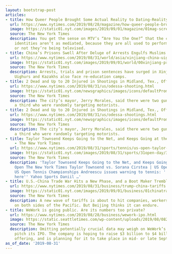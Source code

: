 ```yaml
---
layout: bootstrap-post
articles:
- title: How Queer People Brought Some Actual Reality to Dating-Reality TV
  url: https://www.nytimes.com/2019/08/28/magazine/how-queer-people-brought-some-actual-reality-to-dating-reality-tv.html
  image: https://static01.nyt.com/images/2019/09/01/magazine/01mag-screenland-1/01mag-screenland-1-facebookJumbo.jpg
  source: The New York Times
  description: You get the sense on MTV’s “Are You the One?” that the contestants’
    identities aren’t as mediated, because they are all used to performing, whether
    or not they’re being televised.
- title: China’s Prisons Swell After Deluge of Arrests Engulfs Muslims
  url: https://www.nytimes.com/2019/08/31/world/asia/xinjiang-china-uighurs-prisons.html
  image: https://static01.nyt.com/images/2019/09/01/world/00xinjiang-prisons-3/00xinjiang-prisons-3-facebookJumbo.jpg
  source: The New York Times
  description: Arrests, trials and prison sentences have surged in Xinjiang, where
    Uighurs and Kazakhs also face re-education camps.
- title: 2 Dead and Up to 20 Injured in Shootings in Midland, Tex., Officials Say
  url: https://www.nytimes.com/2019/08/31/us/odessa-shooting.html
  image: https://static01.nyt.com/newsgraphics/images/icons/defaultPromoCrop.png
  source: The New York Times
  description: The city’s mayor, Jerry Morales, said there were two gunmen and possibly
    a third who were randomly targeting motorists.
- title: 2 Dead and Up to 20 Injured in Shootings in Midland, Tex., Officials Say
  url: https://www.nytimes.com/2019/08/31/us/odessa-shootings.html
  image: https://static01.nyt.com/newsgraphics/images/icons/defaultPromoCrop.png
  source: The New York Times
  description: The city’s mayor, Jerry Morales, said there were two gunmen and possibly
    a third who were randomly targeting motorists.
- title: Taylor Townsend Keeps Going to the Net, and Keeps Going at the U.S. Open
    - The New York Times
  url: https://www.nytimes.com/2019/08/31/sports/tennis/us-open-taylor-townsend.html
  image: https://static01.nyt.com/images/2019/08/31/sports/31open-day/31open-day-facebookJumbo.jpg
  source: The New York Times
  description: 'Taylor Townsend Keeps Going to the Net, and Keeps Going at the U.S.
    Open The New York Times Taylor Townsend vs. Sorana Cirstea | US Open 2019 R3 Highlights
    US Open Tennis Championships Andreescu issues warning to tennis: ''NextGen is
    here'' Yahoo Sports Daniil …'
- title: U.S.-China Trade War Hits a New Phase, and a Boot Maker Trembles
  url: https://www.nytimes.com/2019/08/31/business/trump-china-tariffs.html
  image: https://static01.nyt.com/images/2019/09/01/business/01chinatrade-1/00chinatrade-1-facebookJumbo.jpg
  source: The New York Times
  description: A new wave of tariffs is about to hit companies, workers and consumers
    on both sides of the Pacific. But Beijing thinks it can endure.
- title: WeWork is going public. Are its numbers too private?
  url: https://www.nytimes.com/2019/08/28/business/wework-ipo.html
  image: https://static.seattletimes.com/wp-content/uploads/2019/08/08292019_teaser-_tzr_073200-780x501.jpg
  source: The New York Times
  description: Omitting potentially crucial data may weigh on WeWork’s efforts to
    pitch its IPO. The company is hoping to raise $3 billion to $4 billion in the
    offering, and is planning for it to take place in mid- or late September.
as_of_date: '2019-08-31'
---
```


